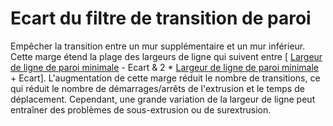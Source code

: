 Ecart du filtre de transition de paroi 
====

Empêcher la transition entre un mur supplémentaire et un mur inférieur. Cette marge étend la plage des largeurs de ligne qui suivent entre [ [Largeur de ligne de paroi minimale](min_wall_line_width.md) - Ecart & 2 * [Largeur de ligne de paroi minimale](min_wall_line_width.md) + Ecart]. L'augmentation de cette marge réduit le nombre de transitions, ce qui réduit le nombre de démarrages/arrêts de l'extrusion et le temps de déplacement. Cependant, une grande variation de la largeur de ligne peut entraîner des problèmes de sous-extrusion ou de surextrusion.

